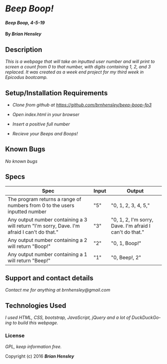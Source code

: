 # _Beep Boop!_

#### _Beep Boop, 4-5-19_

#### By _**Brian Hensley**_

## Description

_This is a webpage that will take an inputted user number and will print to screen a count from 0 to that number, with digits containing 1, 2, and 3 replaced.  It was created as a week end project for my third week in Epicodus bootcamp._

## Setup/Installation Requirements

* _Clone from github at https://github.com/brnhensley/beep-boop-fp3_

* _Open index.html in your browser_

* _Insert a positive full number_

* _Recieve your Beeps and Boops!_

## Known Bugs

_No known bugs_

## Specs

|Spec|Input|Output|
|-|-|-|
|The program returns a range of numbers from 0 to the users inputted number|"5"|"0, 1, 2, 3, 4, 5,"|
|Any output number containing a 3 will return "I'm sorry, Dave. I'm afraid I can't do that."|"3"|"0, 1, 2, I'm sorry, Dave. I'm afraid I can't do that."|
|Any output number containing a 2 will return "Boop!"|"2"|"0, 1, Boop!"|
|Any output number containing a 1 will return "Beep!"|"1"|"0, Beep!, 2"|

## Support and contact details

_Contact me for anything at brnhensley@gmail.com_

## Technologies Used

_I used HTML, CSS, bootstrap, JavaScript, jQuery and a lot of DuckDuckGo-ing to build this webpage._

### License

*GPL, keep information free.*

Copyright (c) 2016 **_Brian Hensley_**
